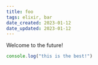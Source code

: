 ```yaml
---
title: foo
tags: elixir, bar
date_created: 2023-01-12
date_updated: 2023-01-12
---
```


Welcome to the future!

```js
console.log("this is the best!")
```

